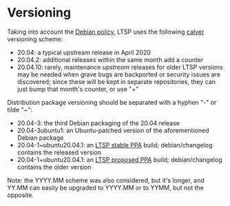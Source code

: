 # Versioning

Taking into account the [Debian policy](https://www.debian.org/doc/debian-policy/ch-binary.html#version-numbers-based-on-dates), LTSP uses the following [calver](https://calver.org/) versioning scheme:

* 20.04: a typical upstream release in April 2020
* 20.04.2: additional releases within the same month add a counter
* 20.04.10: rarely, maintenance _upstream_ releases for older LTSP versions may be needed when grave bugs are backported or security issues are discovered; since these will be kept in separate repositories, they can just bump that month's counter, or use "+"

Distribution package versioning should be separated with a hyphen "-" or tilde "~":

* 20.04-3: the third Debian packaging of the 20.04 release
* 20.04-3ubuntu1: an Ubuntu-patched version of the aforementioned Debian package
* 20.04-1~ubuntu20.04.1: an [LTSP stable PPA](../../docs/ppa/) build; debian/changelog contains the released version
* 20.04-1+ubuntu20.04.1: an [LTSP proposed PPA](../proposed-ppa/) build; debian/changelog contains the older version

Note: the YYYY.MM scheme was also considered, but it's longer, and YY.MM can easily be upgraded to YYYY.MM or to YYMM, but not the opposite.
